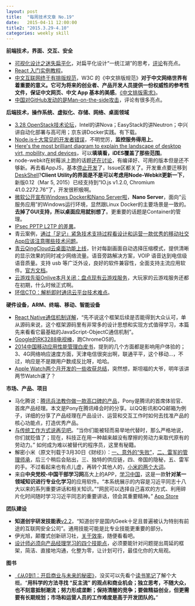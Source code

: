 ```yaml
---
layout: post
title:  "每周技术文章 No.19"
date:   2015-04-11 12:00:00
title2: "2015.3.29-4.10"
categories: weekly skill
---
```

**前端技术，界面、交互、安全**

* [可视化设计之迷失扁平化](http://techgogogo.com/2015/04/可视化设计之迷失扁平化/)，对扁平化设计“一统江湖”的思考，[评论](http://www.huxiu.com/article/112177/1.html?f=wangzhan#odby)有亮点。
* [React 入门实例教程](http://www.ruanyifeng.com/blog/2015/03/react.html)。
* [中文互联网终于有排版规范](http://www.ifanr.com/507006?utm_source=rss&utm_medium=rss&utm_campaign=)，W3C 的《中文排版规范》**对于中文网络世界有着重要的意义。它可为将来的创业者、产品开发人员提供一份权威性的参考性文件，保证中文网页、中文 App 基本的美感**。[《中文排版需求》](http://www.w3.org/International/docs/chinese-layout/zh/)。
* [中国对GitHub发动的是Man-on-the-side攻击](http://www.solidot.org/story?sid=43530)，评论有很多亮点。

**后端技术，操作系统、虚拟化、存储、网络、桌面领域**

* [3.28 OpenStack技术论坛](http://www.openstack.cn/p3312.html)，Intel的讲Nova；EasyStack的讲Neutron；中兴讲自动化部署与高可用；京东讲Docker实践。有下载。
* [Node.js十大常见的开发者错误](http://www.alloyteam.com/2015/04/translate-top-10-common-nodejs-developer-mistakes/)，不明觉厉，**监控服务得用上**。
* [Here's the most brilliant diagram to explain the landscape of desktop virt, mobility, and devices](http://www.brianmadden.com/blogs/brianmadden/archive/2015/04/08/here-s-the-most-brilliant-diagram-to-explain-the-landscape-of-desktop-virt-mobility-and-devices.aspx)，可以**填填看，iDES覆盖了那些范围**。
* node-webkit在树莓派上跑的话题[还在讨论](https://github.com/nwjs/nw.js/issues/193)，有编译好、可用的版本但是还不够新。再去看AppJS，基本[停止开发](https://github.com/appjs/appjs/blob/master/README.md)了，Issue区都关了。开发重点要迁移到[DeskShell](https://github.com/sihorton/appjs-deskshell/)?**Client Utility的界面是不是可以考虑用Node-Webkit更新一下**，新版0.12（Mar 5, 2015）已经支持到“IO.js v1.2.0, Chromium 41.0.2272.76”了，开发很积极啊。
* [微软公开宣布Windows Docker和Nano Server啦](http://mp.weixin.qq.com/s?__biz=MzA3NTM1MzE4Nw==&mid=203833166&idx=1&sn=c87aa6cdd303de7a3241986d7f8dbd18#rd)，**Nano Server**，面向“云服务应用”的Windows运行环境，显然跟Linux Docker的主要场景是一致的。**去掉了GUI支持，所以桌面应用就别想了**。更重要的话题是Container的管理。
* [IPsec PPTP L2TP 的差異](http://life.different.idv.tw/scottwu/37.htm)。
* 青云案例，[通过「足记」紧急技术支持过程看设计和运营一款优秀的移动社交App应该注意哪些技术问题](http://mp.weixin.qq.com/s?__biz=MjM5NDcyNzkwMw==&mid=203515922&idx=1&sn=77a3ea14304daa6e24b62f548f396deb&scene=5#rd)。
* [青云QingCloud云桌面功能上线](https://log.qingcloud.com/?p=763)，针对每副画面自动选择压缩模式，提供清晰的显示效果的同时减少网络流量。语音旁路解决方案，VOIP 语音达到电信级语音质量。支持 usb 等广泛外设，良好的软件兼容性，全面支持主流应用软件。[官方文档](https://docs.qingcloud.com/guide/cloud_desktop.html)。
* [云游戏先驱Onlive本月关闭：盘点现有云游戏服务](http://www.wpdang.com/archives/134790.html)，大玩家的云游戏服务还都在初期，什么时候正式啊。
* [环信CTO：解析即时通讯云平台技术难点](http://www.infoq.com/cn/news/2015/04/easemob-im-platform?utm_campaign=infoq_content&utm_source=infoq&utm_medium=feed&utm_term=global)。

**硬件设备，ARM、终端、移动、智能设备**

* [React Native通信机制详解](http://blog.cnbang.net/tech/2698/)，“先不说这个框架后续是否能得到大众认可，单从源码来说，这个框架源码里有非常多的设计思想和实现方式值得学习，本篇先来看看它最基础的JavaScript-ObjectC通信机制”。
* [Google的RK3288电视棒](http://www.ifanr.com/507311?utm_source=rss&utm_medium=rss&utm_campaign=)，跑ChromeOS的。
* [2014中国移动应用性能管理白皮书](http://vdisk.weibo.com/s/FcZ6ha4dwayyS)，提到的几个方面都是影响用户体验的；3、4G网络响应速度方面，天津电信很突出啊，联通平平，这个移动...，不过，响应是不是跟用户数成反比呀，哈哈。
* [Apple Watch两个月开发的一些收获总结](http://www.infoq.com/cn/articles/watch-app-development?utm_campaign=infoq_content&utm_source=infoq&utm_medium=feed&utm_term=global)，突然想，斯坦福的大爷，明年该讲两节Watch课了？

**市场、产品、项目**

* 马化腾说：[腾讯兵法教你做一款高口碑的产品](http://www.woshipm.com/pd/146742.html)，Pony是腾讯的首席体验官、首席产品经理。本文是Pony在腾讯峰会时的分享。以QQ影讯和QQ邮箱为例子，详细的分享了产品经理在产品设计、运营和交互工作时如何去找准产品的核心功能点，打造优秀产品。
* [与传统工作方式说再见吧](http://techcrunch.cn/2015/04/01/a-farewell-to-jobs)。“当你们能被轻而易举地代替时，那么严格地说，你们就贬值了；现在，科技正在用一种越来越没有摩擦的劳动力来取代原有的劳动力。” 如何成为难以被替代的程序员，这里有秘籍。
* 解密小米（原文刊载于3月30日《财经》）：[一、意外的“失败”](http://songwei.baijia.baidu.com/article/51793)，[二、雷军的管理师承](http://songwei.baijia.baidu.com/article/51977)，后三个稍后会贴出，三、独特的供应链，四、帝国的隐秘，五、雷军的手。不过看起来也有点儿虚，再转个其他人的，[小米的两个大词](http://weiwuhui.com/6569.html)。
* 来自**中央党校-中国干部学习网**高大上的APP，[学习中国](http://www.appinn.com/xue-xi-zhong-guo/)，这是一款**针对某一领域知识进行专业化学习**的应用软件。“本系统展示的内容是习近平同志十八大以来的系列重要讲话和相关知识。”“网民可以选择自己喜欢的方式、利用碎片化时间随时学习习近平同志的重要讲话，领会其重要精神。” [App Store](https://itunes.apple.com/cn/app/xue-xi-zhong-guo/id951627664?mt=8)

**团队建设**

* **知道创宇研发技能表**[v2.2](http://blog.knownsec.com/Knownsec_RD_Checklist/v2.2.html)，“知道创宇是国内Geek十足且普遍被认为特别有前途的互联网安全公司”。通用技能可能是比专业技能更重要的部分。
* 伊光旭，颠覆式创新研习社，[关于效率](http://www.woshipm.com/pmd/145600.html)，随便看看吧。
* [设计师必须向产品经理学习的四个技能点](http://www.uisdc.com/designer-learn-from-pm)，必须要能针对问题提出周延的框架，简洁、直接地沟通，化整为零，让计划可行，最佳化你的大局观。

**图书**

* [《从0到1：开启商业与未来的秘密》](http://www.duokan.com/book/86524)，没买可以先看个[读书笔记](http://blog.devtang.com/blog/2015/04/04/from-0-to-1-book-summary/)了解个大概。“**用科学的方法寻找 “反主流” 的观点和商业机会；独立思考，不随大众，也不刻意抵制潮流；努力形成垄断；保持清醒的竞争；要做精益创业，但更需要有长期规划；市场和运营人员的工作难度是高于开发团队的。**”

